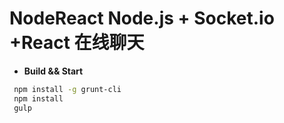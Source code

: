# NodeReact Node.js + Socket.io +React 在线聊天
* **Build && Start**

```sh
 npm install -g grunt-cli
 npm install
 gulp
```